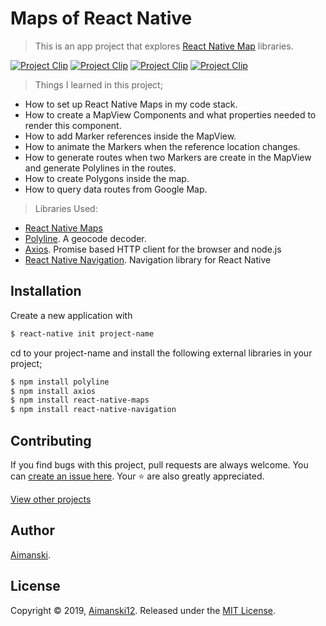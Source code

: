 # Maps of React Native

> This is an app project that explores [React Native Map](https://github.com/react-native-community/react-native-maps) libraries. 

<div float="left">
<a href="https://user-images.githubusercontent.com/32781697/56159806-31ac9e80-5f8b-11e9-9364-ebbab786a849.gif"><img src="https://user-images.githubusercontent.com/32781697/56159806-31ac9e80-5f8b-11e9-9364-ebbab786a849.gif" title="Project Clip" /></a>
<a href="https://user-images.githubusercontent.com/32781697/56159821-3f622400-5f8b-11e9-8651-d3596e9cf294.gif"><img src="https://user-images.githubusercontent.com/32781697/56159821-3f622400-5f8b-11e9-8651-d3596e9cf294.gif" title="Project Clip" /></a>
<a href="https://user-images.githubusercontent.com/32781697/56159840-4ab54f80-5f8b-11e9-81ce-095fbb2d0577.gif"><img src="https://user-images.githubusercontent.com/32781697/56159840-4ab54f80-5f8b-11e9-81ce-095fbb2d0577.gif" title="Project Clip" /></a>
<a href="https://user-images.githubusercontent.com/32781697/56159853-56a11180-5f8b-11e9-9fa4-fba0aeb036b1.gif"><img src="https://user-images.githubusercontent.com/32781697/56159853-56a11180-5f8b-11e9-9fa4-fba0aeb036b1.gif" title="Project Clip" /></a>
</div>

> Things I learned in this project;
  * How to set up React Native Maps in my code stack.
  * How to create a MapView Components and what properties needed to render this component.
  * How to add Marker references inside the MapView.
  * How to animate the Markers when the reference location changes. 
  * How to generate routes when two Markers are create in the MapView and generate Polylines in the routes.
  * How to create Polygons inside the map.
  * How to query data routes from Google Map.

> Libraries Used:
  * [React Native Maps](https://github.com/react-native-community/react-native-maps)
  * [Polyline](https://www.npmjs.com/package/polyline). A geocode decoder.
  * [Axios](https://www.npmjs.com/package/axios). Promise based HTTP client for the browser and node.js
  * [React Native Navigation](). Navigation library for React Native


## Installation

Create a new application with
```bash
$ react-native init project-name
```

cd to your project-name and install the following external libraries in your project;

```bash
$ npm install polyline
$ npm install axios
$ npm install react-native-maps
$ npm install react-native-navigation
```

## Contributing

If you find bugs with this project, pull requests are always welcome. You can [create an issue here](https://github.com/Aimanski12/MyReactNativeProjects/issues/new).
Your :star: are also greatly appreciated.

[View other projects](https://github.com/Aimanski12/MyReactNativeProjects)

## Author

[Aimanski](https://github.com/Aimanski12).

## License 

Copyright © 2019, [Aimanski12](https://github.com/Aimanski12).
Released under the [MIT License](LICENSE).